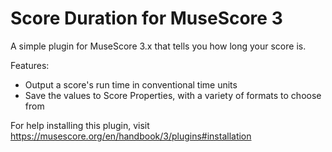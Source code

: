 # Score Duration for MuseScore 3
A simple plugin for MuseScore 3.x that tells you how long your score is.

Features:
 - Output a score's run time in conventional time units
 - Save the values to Score Properties, with a variety of formats to choose from

For help installing this plugin, visit https://musescore.org/en/handbook/3/plugins#installation
